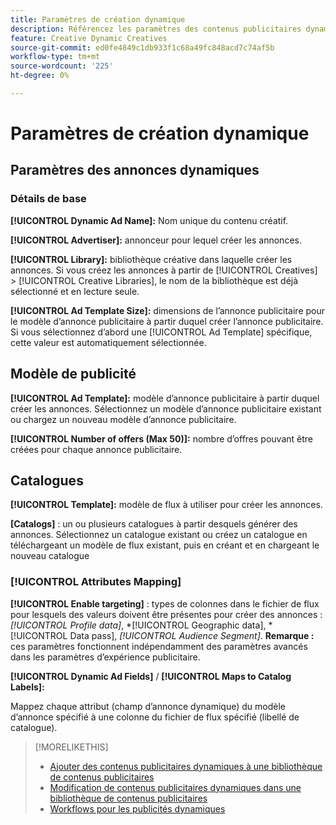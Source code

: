 ```yaml
---
title: Paramètres de création dynamique
description: Référencez les paramètres des contenus publicitaires dynamiques.
feature: Creative Dynamic Creatives
source-git-commit: ed0fe4849c1db933f1c68a49fc848acd7c74af5b
workflow-type: tm+mt
source-wordcount: '225'
ht-degree: 0%

---
```


# Paramètres de création dynamique

<!-- add a description -->

<!-- This looks the same for me for either HTML5 type as of 9/24:

## Dynamic ad settings for static HTML5 ads {#dynamic-ad-settings-static-html5}

### Basic Details

**[!UICONTROL Advertiser]:** The advertiser for which to create the ads.

**[!UICONTROL Library]:** The creative library in which to create the ads.

**[!UICONTROL Dynamic Ad Name]:** A unique name for the creative.

**[!UICONTROL Ad Template Size]:** The ad dimensions for the ad template from which to create the ad. If you first select a specific [!UICONTROL Ad Template], then this value is automatically selected.

**[!UICONTROL Ad Template Type]:** The type of ad template from which to create the ad: *[!UICONTROL Static HTML5]* or *[!UICONTROL Dynamic HTML5]*.  If you first select a specific [!UICONTROL Ad Template], then this value is automatically selected.

**[!UICONTROL Ad Template]:** The ad template from which to create the ad.

**[!UICONTROL clickURL]:** A valid landing page URL to which users are redirected when they click the ad.

### [!UICONTROL Attributes Details]

-->

## Paramètres des annonces dynamiques<!-- for dynamic HTML5 ads {#dynamic-ad-settings-dynamic-html5}-->

<!-- add a description -->

### Détails de base

**[!UICONTROL Dynamic Ad Name]:** Nom unique du contenu créatif.

**[!UICONTROL Advertiser]:** annonceur pour lequel créer les annonces.

**[!UICONTROL Library]:** bibliothèque créative dans laquelle créer les annonces. Si vous créez les annonces à partir de [!UICONTROL Creatives] > [!UICONTROL Creative Libraries], le nom de la bibliothèque est déjà sélectionné et en lecture seule.

**[!UICONTROL Ad Template Size]:** dimensions de l’annonce publicitaire pour le modèle d’annonce publicitaire à partir duquel créer l’annonce publicitaire. Si vous sélectionnez d’abord une [!UICONTROL Ad Template] spécifique, cette valeur est automatiquement sélectionnée.

## Modèle de publicité

**[!UICONTROL Ad Template]:** modèle d’annonce publicitaire à partir duquel créer les annonces. Sélectionnez un modèle d’annonce publicitaire existant ou chargez un nouveau modèle d’annonce publicitaire.<!-- Need to add the specs for that -->

**[!UICONTROL Number of offers (Max 50)]:** nombre d’offres pouvant être créées pour chaque annonce publicitaire.<!-- Clarify this: is this the frequency cap (max number of times an ad may be served)? -->

## Catalogues

**[!UICONTROL Template]:** modèle de flux à utiliser pour créer les annonces.

**\[Catalogs\]** : un ou plusieurs catalogues à partir desquels générer des annonces. Sélectionnez un catalogue existant ou créez un catalogue en téléchargeant un modèle de flux existant, puis en créant et en chargeant le nouveau catalogue<!-- Need to add the specs for that -->

### [!UICONTROL Attributes Mapping]

**[!UICONTROL Enable targeting]** : types de colonnes dans le fichier de flux pour lesquels des valeurs doivent être présentes pour créer des annonces : *[!UICONTROL Profile data]*, *[!UICONTROL Geographic data], *[!UICONTROL Data pass], *[!UICONTROL Audience Segment]*.  **Remarque :** ces paramètres fonctionnent indépendamment des paramètres avancés dans les paramètres d’expérience publicitaire.<!-- Clarify what qualifies for each, and explain more -->

**[!UICONTROL Dynamic Ad Fields]** / **[!UICONTROL Maps to Catalog Labels]:**

Mappez chaque attribut (champ d’annonce dynamique) du modèle d’annonce spécifié à une colonne du fichier de flux spécifié (libellé de catalogue).

>[!MORELIKETHIS]
>
>* [Ajouter des contenus publicitaires dynamiques à une bibliothèque de contenus publicitaires](creative-add-dynamic.md)
>* [Modification de contenus publicitaires dynamiques dans une bibliothèque de contenus publicitaires](creative-edit-dynamic.md)
>* [Workflows pour les publicités dynamiques](/help/creative/introduction/workflow-dynamic-ads.md)
